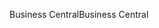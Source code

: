 <span data-ttu-id="2a581-101">Business Central</span><span class="sxs-lookup"><span data-stu-id="2a581-101">Business Central</span></span>
